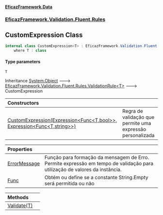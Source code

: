 #### [EficazFramework.Data](EficazFrameworkData.md 'EficazFramework Data')
### [EficazFramework.Validation.Fluent.Rules](EficazFrameworkData.md#EficazFramework.Validation.Fluent.Rules 'EficazFramework.Validation.Fluent.Rules')

## CustomExpression<T> Class

```csharp
internal class CustomExpression<T> : EficazFramework.Validation.Fluent.Rules.ValidationRule<T>
    where T : class
```
#### Type parameters

<a name='EficazFramework.Validation.Fluent.Rules.CustomExpression_T_.T'></a>

`T`

Inheritance [System.Object](https://docs.microsoft.com/en-us/dotnet/api/System.Object 'System.Object') &#129106; [EficazFramework.Validation.Fluent.Rules.ValidationRule&lt;](EficazFramework.Validation.Fluent.Rules/ValidationRule_T_.md 'EficazFramework.Validation.Fluent.Rules.ValidationRule<T>')[T](EficazFramework.Validation.Fluent.Rules/CustomExpression_T_.md#EficazFramework.Validation.Fluent.Rules.CustomExpression_T_.T 'EficazFramework.Validation.Fluent.Rules.CustomExpression<T>.T')[&gt;](EficazFramework.Validation.Fluent.Rules/ValidationRule_T_.md 'EficazFramework.Validation.Fluent.Rules.ValidationRule<T>') &#129106; CustomExpression<T>

| Constructors | |
| :--- | :--- |
| [CustomExpression(Expression&lt;Func&lt;T,bool&gt;&gt;, Expression&lt;Func&lt;T,string&gt;&gt;)](EficazFramework.Validation.Fluent.Rules/CustomExpression_T_/CustomExpression(Expression_Func_T,bool__,Expression_Func_T,string__).md 'EficazFramework.Validation.Fluent.Rules.CustomExpression<T>.CustomExpression(System.Linq.Expressions.Expression<System.Func<T,bool>>, System.Linq.Expressions.Expression<System.Func<T,string>>)') | Regra de validação que permite uma expressão personalizada |

| Properties | |
| :--- | :--- |
| [ErrorMessage](EficazFramework.Validation.Fluent.Rules/CustomExpression_T_/ErrorMessage.md 'EficazFramework.Validation.Fluent.Rules.CustomExpression<T>.ErrorMessage') | Função para formação da mensagem de Erro. Permite expressão em tempo de validação para utilização de valores da instância. |
| [Func](EficazFramework.Validation.Fluent.Rules/CustomExpression_T_/Func.md 'EficazFramework.Validation.Fluent.Rules.CustomExpression<T>.Func') | Obtém ou define se a constante String.Empty será permitida ou não |

| Methods | |
| :--- | :--- |
| [Validate(T)](EficazFramework.Validation.Fluent.Rules/CustomExpression_T_/Validate(T).md 'EficazFramework.Validation.Fluent.Rules.CustomExpression<T>.Validate(T)') | |
